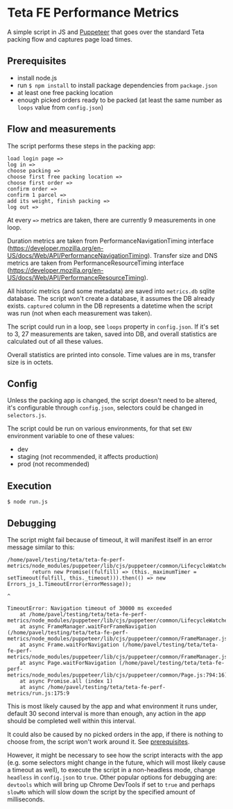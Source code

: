 # Teta FE Performance Metrics

A simple script in JS and [Puppeteer](https://github.com/puppeteer/puppeteer) that goes over the standard Teta packing flow and captures page load times.

## Prerequisites

- install node.js
- run `$ npm install` to install package dependencies from `package.json`
- at least one free packing location
- enough picked orders ready to be packed (at least the same number as `loops` value from `config.json`)

## Flow and measurements

The script performs these steps in the packing app:

```
load login page => 
log in => 
choose packing => 
choose first free packing location => 
choose first order => 
confirm order => 
confirm 1 parcel =>
add its weight, finish packing => 
log out =>
```

At every `=>` metrics are taken, there are currently 9 measurements in one loop.

Duration metrics are taken from PerformanceNavigationTiming interface (https://developer.mozilla.org/en-US/docs/Web/API/PerformanceNavigationTiming). Transfer size and DNS metrics are taken from PerformanceResourceTiming interface (https://developer.mozilla.org/en-US/docs/Web/API/PerformanceResourceTiming).

All historic metrics (and some metadata) are saved into `metrics.db` sqlite database. The script won't create a database, it assumes the DB already exists. `captured` column in the DB represents a datetime when the script was run (not when each measurement was taken).

The script could run in a loop, see `loops` property in `config.json`. If it's set to 3, 27 measurements are taken, saved into DB, and overall statistics are calculated out of all these values.

Overall statistics are printed into console. Time values are in ms, transfer size is in octets.

## Config

Unless the packing app is changed, the script doesn't need to be altered, it's configurable through `config.json`, selectors could be changed in `selectors.js`.

The script could be run on various environments, for that set `ENV` environment variable to one of these values:

- dev
- staging (not recommended, it affects production)
- prod (not recommended)

## Execution

```
$ node run.js
```

## Debugging

The script might fail because of timeout, it will manifest itself in an error message similar to this:

```
/home/pavel/testing/teta/teta-fe-perf-metrics/node_modules/puppeteer/lib/cjs/puppeteer/common/LifecycleWatcher.js:106
        return new Promise((fulfill) => (this._maximumTimer = setTimeout(fulfill, this._timeout))).then(() => new Errors_js_1.TimeoutError(errorMessage));
                                                                                                              ^

TimeoutError: Navigation timeout of 30000 ms exceeded
    at /home/pavel/testing/teta/teta-fe-perf-metrics/node_modules/puppeteer/lib/cjs/puppeteer/common/LifecycleWatcher.js:106:111
    at async FrameManager.waitForFrameNavigation (/home/pavel/testing/teta/teta-fe-perf-metrics/node_modules/puppeteer/lib/cjs/puppeteer/common/FrameManager.js:127:23)
    at async Frame.waitForNavigation (/home/pavel/testing/teta/teta-fe-perf-metrics/node_modules/puppeteer/lib/cjs/puppeteer/common/FrameManager.js:441:16)
    at async Page.waitForNavigation (/home/pavel/testing/teta/teta-fe-perf-metrics/node_modules/puppeteer/lib/cjs/puppeteer/common/Page.js:794:16)
    at async Promise.all (index 1)
    at async /home/pavel/testing/teta/teta-fe-perf-metrics/run.js:175:9
```

This is most likely caused by the app and what environment it runs under, default 30 second interval is more than enough, any action in the app should be completed well within this interval.

It could also be caused by no picked orders in the app, if there is nothing to choose from, the script won't work around it. See [prerequisites](#Prerequisites).

However, it might be necessary to see how the script interacts with the app (e.g. some selectors might change in the future, which will most likely cause a timeout as well), to execute the script in a non-headless mode, change `headless` in `config.json` to `true`. Other popular options for debugging are: `devtools` which will bring up Chrome DevTools if set to `true` and perhaps `slowMo` which will slow down the script by the specified amount of milliseconds.